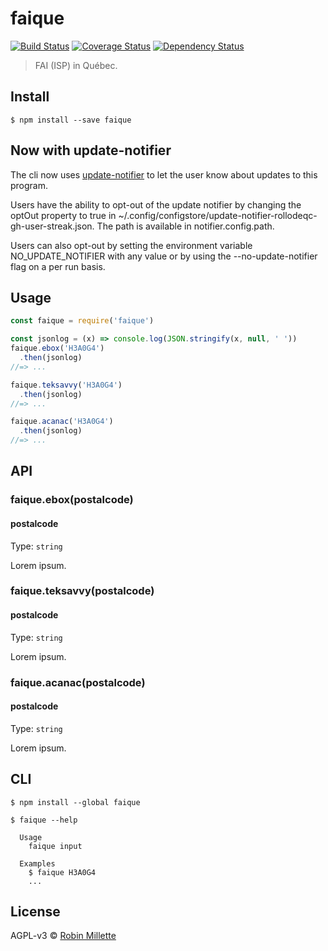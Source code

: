 # faique
[![Build Status](https://travis-ci.org/millette/faique.svg?branch=master)](https://travis-ci.org/millette/faique)
[![Coverage Status](https://coveralls.io/repos/github/millette/faique/badge.svg?branch=master)](https://coveralls.io/github/millette/faique?branch=master)
[![Dependency Status](https://gemnasium.com/badges/github.com/millette/faique.svg)](https://gemnasium.com/github.com/millette/faique)
> FAI (ISP) in Québec.

## Install
```
$ npm install --save faique
```

## Now with update-notifier
The cli now uses [update-notifier][] to let the user know about updates to this program.

Users have the ability to opt-out of the update notifier by changing
the optOut property to true in ~/.config/configstore/update-notifier-rollodeqc-gh-user-streak.json.
The path is available in notifier.config.path.

Users can also opt-out by setting the environment variable NO_UPDATE_NOTIFIER
with any value or by using the --no-update-notifier flag on a per run basis.

## Usage
```js
const faique = require('faique')

const jsonlog = (x) => console.log(JSON.stringify(x, null, ' '))
faique.ebox('H3A0G4')
  .then(jsonlog)
//=> ...

faique.teksavvy('H3A0G4')
  .then(jsonlog)
//=> ...

faique.acanac('H3A0G4')
  .then(jsonlog)
//=> ...

```

## API
### faique.ebox(postalcode)
#### postalcode
Type: `string`

Lorem ipsum.

### faique.teksavvy(postalcode)
#### postalcode
Type: `string`

Lorem ipsum.

### faique.acanac(postalcode)
#### postalcode
Type: `string`

Lorem ipsum.

## CLI
```
$ npm install --global faique
```

```
$ faique --help

  Usage
    faique input

  Examples
    $ faique H3A0G4
    ...
```

## License
AGPL-v3 © [Robin Millette](http://robin.millette.info)

[update-notifier]: <https://github.com/yeoman/update-notifier>
